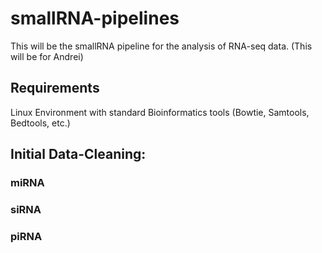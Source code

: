 # smallRNA-pipelines
This will be the smallRNA pipeline for the analysis of RNA-seq data. (This will be for Andrei)

## Requirements
Linux Environment with standard Bioinformatics tools (Bowtie, Samtools, Bedtools, etc.)


## Initial Data-Cleaning:

### miRNA

### siRNA

### piRNA

